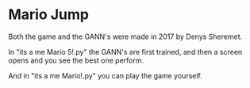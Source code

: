 # Mario Jump
Both the game and the GANN's were made in 2017 by Denys Sheremet.

In "its a me Mario 5!.py" the GANN's are first trained, and then a screen opens and you see the best one perform.

And in "its a me Mario!.py" you can play the game yourself.
